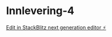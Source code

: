 # Innlevering-4

[Edit in StackBlitz next generation editor ⚡️](https://stackblitz.com/~/github.com/Sanja-max/Innlevering-4)